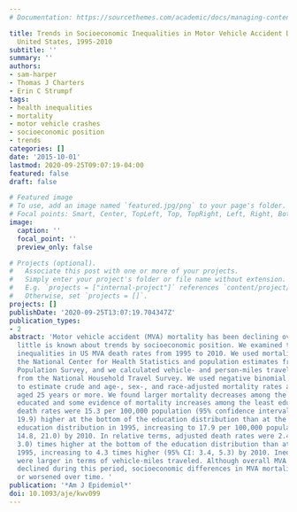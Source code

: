 ```yaml
---
# Documentation: https://sourcethemes.com/academic/docs/managing-content/

title: Trends in Socioeconomic Inequalities in Motor Vehicle Accident Deaths in the
  United States, 1995-2010
subtitle: ''
summary: ''
authors:
- sam-harper
- Thomas J Charters
- Erin C Strumpf
tags:
- health inequalities
- mortality
- motor vehicle crashes
- socioeconomic position
- trends
categories: []
date: '2015-10-01'
lastmod: 2020-09-25T09:07:19-04:00
featured: false
draft: false

# Featured image
# To use, add an image named `featured.jpg/png` to your page's folder.
# Focal points: Smart, Center, TopLeft, Top, TopRight, Left, Right, BottomLeft, Bottom, BottomRight.
image:
  caption: ''
  focal_point: ''
  preview_only: false

# Projects (optional).
#   Associate this post with one or more of your projects.
#   Simply enter your project's folder or file name without extension.
#   E.g. `projects = ["internal-project"]` references `content/project/deep-learning/index.md`.
#   Otherwise, set `projects = []`.
projects: []
publishDate: '2020-09-25T13:07:19.704347Z'
publication_types:
- 2
abstract: 'Motor vehicle accident (MVA) mortality has been declining overall, but
  little is known about trends by socioeconomic position. We examined trends in education-related
  inequalities in US MVA death rates from 1995 to 2010. We used mortality data from
  the National Center for Health Statistics and population estimates from the Current
  Population Survey, and we calculated vehicle- and person-miles traveled using data
  from the National Household Travel Survey. We used negative binomial regression
  to estimate crude and age-, sex-, and race-adjusted mortality rates among adults
  aged 25 years or more. We found larger mortality decreases among the more highly
  educated and some evidence of mortality increases among the least educated. Adjusted
  death rates were 15.3 per 100,000 population (95% confidence interval (CI): 10.7,
  19.9) higher at the bottom of the education distribution than at the top of the
  education distribution in 1995, increasing to 17.9 per 100,000 population (95% CI:
  14.8, 21.0) by 2010. In relative terms, adjusted death rates were 2.4 (95% CI: 1.7,
  3.0) times higher at the bottom of the education distribution than at the top in
  1995, increasing to 4.3 times higher (95% CI: 3.4, 5.3) by 2010. Inequality increases
  were larger in terms of vehicle-miles traveled. Although overall MVA death rates
  declined during this period, socioeconomic differences in MVA mortality have persisted
  or worsened over time. '
publication: '*Am J Epidemiol*'
doi: 10.1093/aje/kwv099
---
```

